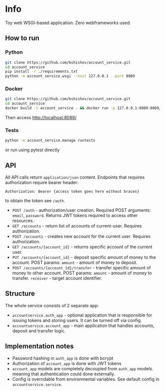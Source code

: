 # Info

Toy web WSGI-based application. Zero webframeworks used.

## How to run

### Python
```bash
git clone https://github.com/bshishov/account_service.git
cd account_service
pip install -r ./requirements.txt
python -m account_service.wsgi --host 127.0.0.1 --port 8089
```
### Docker

```bash
git clone https://github.com/bshishov/account_service.git
cd account_service
docker build -t account_service . && docker run -p 127.0.0.1:8089:8089/tcp -it account_service
```

Then access [http://localhost:8089/](http://localhost:8089/)

### Tests

```bash
python -m account_service.manage runtests
```

or run using pytest directly

## API

All API calls return `application/json` content.
Endpoints that requires authorization require bearer header:
```.env
Authorization: Bearer {access token goes here without braces}
```

to obtain the token see `/auth`.

* `POST /auth` - authorization/user creation. Required POST arguments: `email`, `password`. 
Returns JWT tokens required to access other resources.
* `GET /accounts` -  return list of accounts of current-user. Requires authorization.
* `POST /accounts` -  creates new account for the current user. Requires authorization. 
* `GET /accounts/{account_id}` - returns specific account of the current user.
* `PUT /accounts/{account_id}` - deposit specific amount of money to the account. POST params: `amount` - amount of money to deposit.
* `POST /accounts/{account_id}/transfer` - transfer specific amount of money to other account. POST params: `amount` - amount of money to transfer. `receiver` - target account identifier.

## Structure 

The whole service consists of 2 separate app:

* `accountservice.auth_app` - optional application that is responsible for issuing tokens and storing users. It can be turned off via config.
* `accountservice.account_app` - main application that handles accounts, deposit and transfer logic.

## Implementation notes

* Password hashing in `auth_app` is done with bcrypt
* Authorization of `account_app` is done with JWT tokens
* `account_app` models are completely decoupled from `auth_app` models. meaning that authentication could done externally.
* Config is overridable from environmental variables. See default config in `accountservice.service`.
